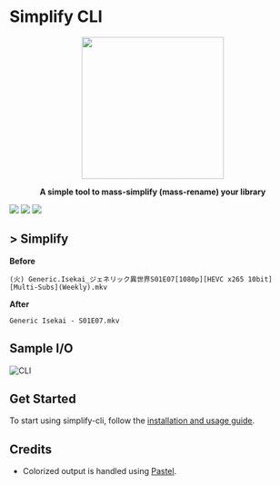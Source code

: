 # Simplify CLI

<p align="center">
  <img width="250" height="250" src="https://i.imgur.com/yNhvFMr.png">
</p>
<b>
<p align="center" style = "emphasis">
  A simple tool to mass-simplify (mass-rename) your library
</p>
</b>

<a href="https://github.com/Az-21/simplify-cli/blob/main/LICENSE" alt="GPL 3.0">
<img src="https://img.shields.io/github/license/Az-21/simplify-cli?style=for-the-badge" /></a>
<a href="" alt="C#11">
<img src="https://img.shields.io/badge/Built%20With-C%20Sharp-%23630094?style=for-the-badge&logo=c-sharp" /></a>
<a href="" alt=".NET7">
<img src="https://img.shields.io/badge/Built%20On-.NET8-%234E2ACD?style=for-the-badge&logo=dotnet" /></a>

## > Simplify

**Before**
```
(火) Generic.Isekai_ジェネリック異世界S01E07[1080p][HEVC x265 10bit][Multi-Subs](Weekly).mkv
```

**After**
```
Generic Isekai - S01E07.mkv
```

## Sample I/O

![CLI](https://ucarecdn.com/6e75db27-f596-40db-8060-9f0a2b04600b/cli.png)

## Get Started

To start using simplify-cli, follow the [installation and usage guide](https://github.com/Az-21/simplify-cli/wiki).

## Credits

- Colorized output is handled using [Pastel](https://github.com/silkfire/Pastel).
